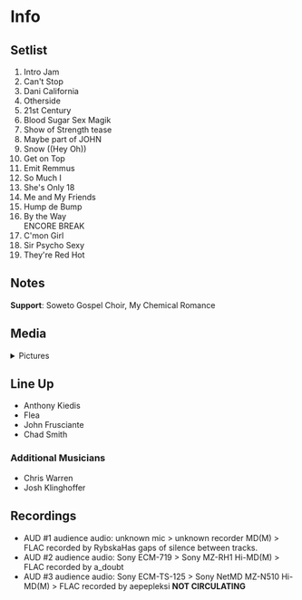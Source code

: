 # Info

## Setlist

1. Intro Jam
2. Can't Stop
3. Dani California
4. Otherside
5. 21st Century
6. Blood Sugar Sex Magik
7. Show of Strength tease
8. Maybe part of JOHN
9. Snow ((Hey Oh))
10. Get on Top
11. Emit Remmus
12. So Much I
13. She's Only 18
14. Me and My Friends
15. Hump de Bump
16. By the Way
<br> ENCORE BREAK
17. C'mon Girl
18. Sir Psycho Sexy
19. They're Red Hot

## Notes

**Support**: Soweto Gospel Choir, My Chemical Romance

## Media 

<details>
  <summary>Pictures</summary>
  <!--<img alt="Setlist" title="Setlist" src="_.jpg" height="200" />
  <img alt="Clipping" title="Clipping" src="_.jpg" height="200" />
  <img alt="Flyer" title="Flyer" src="_.jpg" height="200" />-->
</details>

## Line Up

* Anthony Kiedis
* Flea
* John Frusciante
* Chad Smith

### Additional Musicians

* Chris Warren  
* Josh Klinghoffer

## Recordings

* AUD #1 audience audio: unknown mic > unknown recorder MD(M) > FLAC recorded by RybskaHas gaps of silence between tracks. 
* AUD #2 audience audio: Sony ECM-719 > Sony MZ-RH1 Hi-MD(M) > FLAC recorded by a_doubt 
* AUD #3 audience audio: Sony ECM-TS-125 > Sony NetMD MZ-N510 Hi-MD(M) > FLAC recorded by aepepleksi **NOT CIRCULATING**
